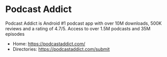 # Podcast Addict
Podcast Addict is Android #1 podcast app with over 10M downloads, 500K reviews and a rating of 4.7/5. Access to over 1.5M podcasts and 35M episodes

* Home: https://podcastaddict.com/
* Directories: https://podcastaddict.com/submit
